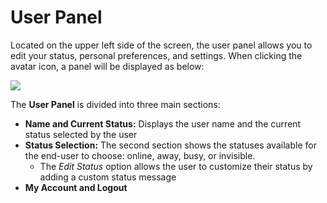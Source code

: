 # User Panel

Located on the upper left side of the screen, the user panel allows you to edit your status, personal preferences, and settings. When clicking the avatar icon, a panel will be displayed as below:

![](../../../.gitbook/assets/user\_panel\_1.png)

The **User Panel** is divided into three main sections:

* **Name and Current Status:** Displays the user name and the current status selected by the user
* **Status Selection:** The second section shows the statuses available for the end-user to choose: online, away, busy, or invisible.
  * The _Edit Status_ option allows the user to customize their status by adding a custom status message
* **My Account and Logout**
